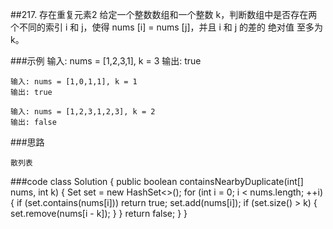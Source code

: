 ##217. 存在重复元素2
给定一个整数数组和一个整数 k，判断数组中是否存在两个不同的索引 i 和 j，使得 nums [i] = nums [j]，并且 i 和 j 的差的 绝对值 至多为 k。

###示例
    输入: nums = [1,2,3,1], k = 3
    输出: true
    
    输入: nums = [1,0,1,1], k = 1
    输出: true
    
    输入: nums = [1,2,3,1,2,3], k = 2
    输出: false
###思路
    
    散列表

###code
    class Solution {
        public boolean containsNearbyDuplicate(int[] nums, int k) {
             Set<Integer> set = new HashSet<>();
        for (int i = 0; i < nums.length; ++i) {
            if (set.contains(nums[i])) return true;
            set.add(nums[i]);
            if (set.size() > k) {
                set.remove(nums[i - k]);
            }
        }
        return false;
        }
    }
